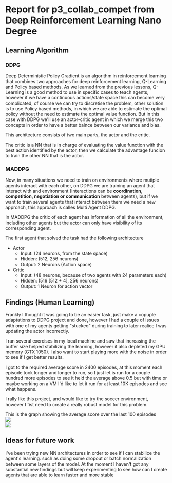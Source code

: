 [//]: # (Image References)
[Scores]: ./resources/Score_done.png 
[num_scores]: ./resources/avg_scores.png


# Report for p3_collab_compet from Deep Reinforcement Learning Nano Degree

## Learning Algorithm 

### DDPG

Deep Deterministic Policy Gradient is an algorithm in reinforcement learning that combines two approaches for deep reinforcement learning, Q-Learning and Policy based methods. As we learned from the previous lessons, Q-Learning is a good method to use in specific cases to teach agents, however if we have a continuous actions/state space this can become very complicated, of course we can try to discretise the problem, other solution is to use Policy based methods, in which we are able to estimate the optimal policy without the need to estimate the optimal value function. But in this case with DDPG we'll use an actor-critic agent in which we merge this two concepts in order to have a better balnce between our variance and bias.

This architecture consists of two main parts, the actor and the critic.

The critic is a NN that is in charge of evaluating the value function with the best action identified by the actor, then we calculate the advantage funcion to train the other NN that is the actor.

### MADDPG

Now, in many situations we need to train on environments where mutiple agents interact with each other, on DDPG we are training an agent that interact with and environment (Interactions can be **coordination, competition, negotiation or communication** between agents), but if we want to train several agents that interact between them we need a new approach, this approach is calles Multi Agent DDPG.

In MADDPG the critic of each agent has information of all the environment, including other agents but the actor can only have visibility of its corresponding agent.

The first agent that solved the task had the following architecture

- Actor
    - Input: (24 neurons, from the state space)
    - Hidden: (512, 256 neurons)
    - Output: 2 Neurons (Action space)
- Critic
    - Input: (48 neurons, because of two agents with 24 parameters each)
    - Hidden: (516 [512 + 4], 256 neurons)
    - Output: 1 Neuron for action vector



## Findings (Human Learning)

Frankly I thought it was going to be an easier task, just make a copuple adaptations to DDPG project and done, however I had a couple of issues with one of my agents getting "stucked" during training to later realice I was updating the actor incorrectly.

I ran several exercises in my local machine and saw that increasing the buffer size helped stabilizing the learning, however it also depleted my GPU memory (GTX 1050). I also want to start playing more with the noise in order to see if I get better results.

I got to the required average score in 2400 episodes, at this moment each episode took longer and longer to run, so I just let is run for a couple hundred more episodes to see it held the average above 0.5 but with time or maybe working on a VM I'd like to let it run for at least 10K episodes and see what happens.

I rally like this project, and would like to try the soccer environment, however I fist need to create a really robust model for this problem.

This is the graph showing the average score over the last 100 episodes </br>
![][Scores]
</br>
![][num_scores]




## Ideas for future work 

I've been trying new NN architectures in order to see if I can stabilice the agent's learning. such as doing some dropout or batch normalization between some layers of the model. At the moment I haven't got any substantial new findings but will keep experimenting to see how can I create agents that are able to learn faster and more stable
